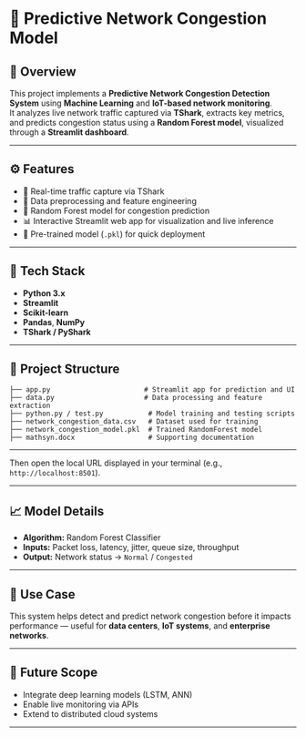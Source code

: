 # 🧠 Predictive Network Congestion Model  

## 📌 Overview  
This project implements a **Predictive Network Congestion Detection System** using **Machine Learning** and **IoT-based network monitoring**.  
It analyzes live network traffic captured via **TShark**, extracts key metrics, and predicts congestion status using a **Random Forest model**, visualized through a **Streamlit dashboard**.  

---

## ⚙️ Features  
- 📡 Real-time traffic capture via TShark  
- 🧩 Data preprocessing and feature engineering  
- 🌲 Random Forest model for congestion prediction  
- 📊 Interactive Streamlit web app for visualization and live inference  
- 💾 Pre-trained model (`.pkl`) for quick deployment  

---

## 🧰 Tech Stack  
- **Python 3.x**  
- **Streamlit**  
- **Scikit-learn**  
- **Pandas**, **NumPy**  
- **TShark / PyShark**  

---

## 📁 Project Structure  
```
├── app.py                       # Streamlit app for prediction and UI  
├── data.py                      # Data processing and feature extraction  
├── python.py / test.py           # Model training and testing scripts  
├── network_congestion_data.csv   # Dataset used for training  
├── network_congestion_model.pkl  # Trained RandomForest model  
├── mathsyn.docx                  # Supporting documentation  
```

---

Then open the local URL displayed in your terminal (e.g., `http://localhost:8501`).  

---

## 📈 Model Details  
- **Algorithm:** Random Forest Classifier  
- **Inputs:** Packet loss, latency, jitter, queue size, throughput  
- **Output:** Network status → `Normal` / `Congested`  

---

## 🧪 Use Case  
This system helps detect and predict network congestion before it impacts performance — useful for **data centers**, **IoT systems**, and **enterprise networks**.  

---

## 🔮 Future Scope  
- Integrate deep learning models (LSTM, ANN)  
- Enable live monitoring via APIs  
- Extend to distributed cloud systems  

---

